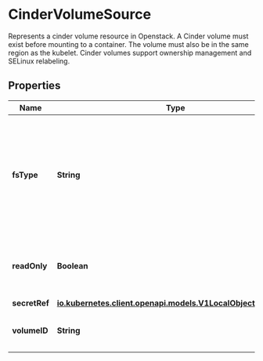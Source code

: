 

# CinderVolumeSource

Represents a cinder volume resource in Openstack. A Cinder volume must exist before mounting to a container. The volume must also be in the same region as the kubelet. Cinder volumes support ownership management and SELinux relabeling.

## Properties

Name | Type | Description | Notes
------------ | ------------- | ------------- | -------------
**fsType** | **String** | fsType is the filesystem type to mount. Must be a filesystem type supported by the host operating system. Examples: \&quot;ext4\&quot;, \&quot;xfs\&quot;, \&quot;ntfs\&quot;. Implicitly inferred to be \&quot;ext4\&quot; if unspecified. More info: https://examples.k8s.io/mysql-cinder-pd/README.md |  [optional]
**readOnly** | **Boolean** | readOnly defaults to false (read/write). ReadOnly here will force the ReadOnly setting in VolumeMounts. More info: https://examples.k8s.io/mysql-cinder-pd/README.md |  [optional]
**secretRef** | [**io.kubernetes.client.openapi.models.V1LocalObjectReference**](io.kubernetes.client.openapi.models.V1LocalObjectReference.md) |  |  [optional]
**volumeID** | **String** | volumeID used to identify the volume in cinder. More info: https://examples.k8s.io/mysql-cinder-pd/README.md | 



